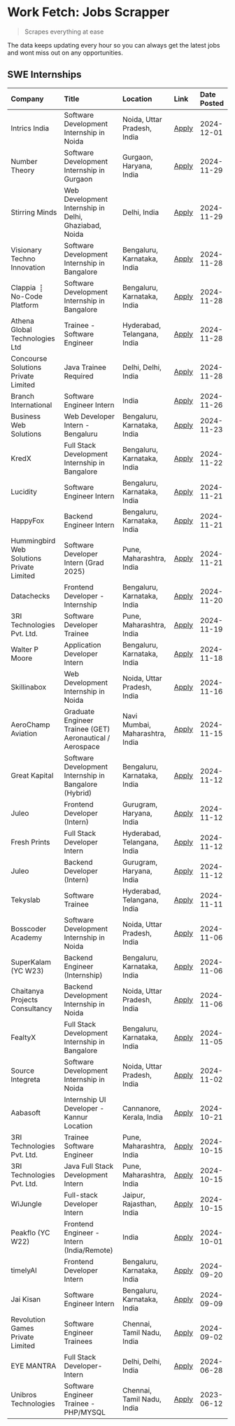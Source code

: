 # Work Fetch: Jobs Scrapper
> Scrapes everything at ease

The data keeps updating every hour so you can always get the latest jobs and wont miss out on any opportunities.

## SWE Internships
<!--START_SECTION:workfetch-->
| Company                                   | Title                                                    | Location                        | Link                                                                                                                                                                                                                                            | Date Posted   |
|:------------------------------------------|:---------------------------------------------------------|:--------------------------------|:------------------------------------------------------------------------------------------------------------------------------------------------------------------------------------------------------------------------------------------------|:--------------|
| Intrics India                             | Software Development Internship in Noida                 | Noida, Uttar Pradesh, India     | [Apply](https://in.linkedin.com/jobs/view/software-development-internship-in-noida-at-intrics-india-4088621201?position=31&pageNum=0&refId=88EvGTMxrce%2BDDTS4%2FrGgA%3D%3D&trackingId=%2BSLoJeoe5P37rROIvLiJsg%3D%3D)                          | 2024-12-01    |
| Number Theory                             | Software Development Internship in Gurgaon               | Gurgaon, Haryana, India         | [Apply](https://in.linkedin.com/jobs/view/software-development-internship-in-gurgaon-at-number-theory-4087550503?position=25&pageNum=0&refId=88EvGTMxrce%2BDDTS4%2FrGgA%3D%3D&trackingId=HlunL9hU6Xsdw3M9ymmLHw%3D%3D)                          | 2024-11-29    |
| Stirring Minds                            | Web Development Internship in Delhi, Ghaziabad, Noida    | Delhi, India                    | [Apply](https://in.linkedin.com/jobs/view/web-development-internship-in-delhi-ghaziabad-noida-at-stirring-minds-4087549741?position=60&pageNum=0&refId=88EvGTMxrce%2BDDTS4%2FrGgA%3D%3D&trackingId=AnlwJcZBCv%2FBjwjidTrwUg%3D%3D)              | 2024-11-29    |
| Visionary Techno Innovation               | Software Development Internship in Bangalore             | Bengaluru, Karnataka, India     | [Apply](https://in.linkedin.com/jobs/view/software-development-internship-in-bangalore-at-visionary-techno-innovation-4086916247?position=7&pageNum=0&refId=88EvGTMxrce%2BDDTS4%2FrGgA%3D%3D&trackingId=3iW8CIAL46f5NOmN%2FFQbEA%3D%3D)         | 2024-11-28    |
| Clappia ⢸ No-Code Platform                | Software Development Internship in Bangalore             | Bengaluru, Karnataka, India     | [Apply](https://in.linkedin.com/jobs/view/software-development-internship-in-bangalore-at-clappia-%E2%A2%B8-no-code-platform-4086916232?position=19&pageNum=0&refId=88EvGTMxrce%2BDDTS4%2FrGgA%3D%3D&trackingId=2e53dET%2BtG5b8hkuZREh5w%3D%3D) | 2024-11-28    |
| Athena Global Technologies Ltd            | Trainee - Software Engineer                              | Hyderabad, Telangana, India     | [Apply](https://in.linkedin.com/jobs/view/trainee-software-engineer-at-athena-global-technologies-ltd-4087205108?position=28&pageNum=0&refId=88EvGTMxrce%2BDDTS4%2FrGgA%3D%3D&trackingId=8MQ84Riy%2FZyAi3WKmFrZYg%3D%3D)                        | 2024-11-28    |
| Concourse Solutions Private Limited       | Java Trainee Required                                    | Delhi, Delhi, India             | [Apply](https://in.linkedin.com/jobs/view/java-trainee-required-at-concourse-solutions-private-limited-4087289970?position=30&pageNum=0&refId=88EvGTMxrce%2BDDTS4%2FrGgA%3D%3D&trackingId=mN9NpcBwi%2FU93T1ttZXZoA%3D%3D)                       | 2024-11-28    |
| Branch International                      | Software Engineer Intern                                 | India                           | [Apply](https://in.linkedin.com/jobs/view/software-engineer-intern-at-branch-international-4054425650?position=39&pageNum=0&refId=88EvGTMxrce%2BDDTS4%2FrGgA%3D%3D&trackingId=Q7qHaQev525bjfeqJPkxuw%3D%3D)                                     | 2024-11-26    |
| Business Web Solutions                    | Web Developer Intern - Bengaluru                         | Bengaluru, Karnataka, India     | [Apply](https://in.linkedin.com/jobs/view/web-developer-intern-bengaluru-at-business-web-solutions-4081769308?position=49&pageNum=0&refId=88EvGTMxrce%2BDDTS4%2FrGgA%3D%3D&trackingId=rlQ1wty8dlj1rSDxjrNzNQ%3D%3D)                             | 2024-11-23    |
| KredX                                     | Full Stack Development Internship in Bangalore           | Bengaluru, Karnataka, India     | [Apply](https://in.linkedin.com/jobs/view/full-stack-development-internship-in-bangalore-at-kredx-4082021747?position=21&pageNum=0&refId=88EvGTMxrce%2BDDTS4%2FrGgA%3D%3D&trackingId=MoeljtekoYSlBAjd8HHSoA%3D%3D)                              | 2024-11-22    |
| Lucidity                                  | Software Engineer Intern                                 | Bengaluru, Karnataka, India     | [Apply](https://in.linkedin.com/jobs/view/software-engineer-intern-at-lucidity-4081805788?position=12&pageNum=0&refId=88EvGTMxrce%2BDDTS4%2FrGgA%3D%3D&trackingId=drNWZjjnyz8t2v6e5qysOw%3D%3D)                                                 | 2024-11-21    |
| HappyFox                                  | Backend Engineer Intern                                  | Bengaluru, Karnataka, India     | [Apply](https://in.linkedin.com/jobs/view/backend-engineer-intern-at-happyfox-4079265240?position=46&pageNum=0&refId=88EvGTMxrce%2BDDTS4%2FrGgA%3D%3D&trackingId=r9ZB2H0FmD7m1S3tQK2sHw%3D%3D)                                                  | 2024-11-21    |
| Hummingbird Web Solutions Private Limited | Software Developer Intern (Grad 2025)                    | Pune, Maharashtra, India        | [Apply](https://in.linkedin.com/jobs/view/software-developer-intern-grad-2025-at-hummingbird-web-solutions-private-limited-4079796998?position=54&pageNum=0&refId=88EvGTMxrce%2BDDTS4%2FrGgA%3D%3D&trackingId=ka3ZJ0TvNeMaF21vKm2ahw%3D%3D)     | 2024-11-21    |
| Datachecks                                | Frontend Developer - Internship                          | Bengaluru, Karnataka, India     | [Apply](https://in.linkedin.com/jobs/view/frontend-developer-internship-at-datachecks-4078365869?position=36&pageNum=0&refId=88EvGTMxrce%2BDDTS4%2FrGgA%3D%3D&trackingId=fx528SUr%2BkJrO6RwzAvqbw%3D%3D)                                        | 2024-11-20    |
| 3RI Technologies Pvt. Ltd.                | Software Developer Trainee                               | Pune, Maharashtra, India        | [Apply](https://in.linkedin.com/jobs/view/software-developer-trainee-at-3ri-technologies-pvt-ltd-4080283578?position=23&pageNum=0&refId=88EvGTMxrce%2BDDTS4%2FrGgA%3D%3D&trackingId=UuiGIpW0Th9Osv4%2BY7FrlA%3D%3D)                             | 2024-11-19    |
| Walter P Moore                            | Application Developer Intern                             | Bengaluru, Karnataka, India     | [Apply](https://in.linkedin.com/jobs/view/application-developer-intern-at-walter-p-moore-4077126811?position=18&pageNum=0&refId=88EvGTMxrce%2BDDTS4%2FrGgA%3D%3D&trackingId=xXeI01mmqhhXicl3eRePww%3D%3D)                                       | 2024-11-18    |
| Skillinabox                               | Web Development Internship in Noida                      | Noida, Uttar Pradesh, India     | [Apply](https://in.linkedin.com/jobs/view/web-development-internship-in-noida-at-skillinabox-4077783016?position=17&pageNum=0&refId=88EvGTMxrce%2BDDTS4%2FrGgA%3D%3D&trackingId=i143O5hoa1Yw%2BJSiW%2BQ5uA%3D%3D)                               | 2024-11-16    |
| AeroChamp Aviation                        | Graduate Engineer Trainee (GET) Aeronautical / Aerospace | Navi Mumbai, Maharashtra, India | [Apply](https://in.linkedin.com/jobs/view/graduate-engineer-trainee-get-aeronautical-aerospace-at-aerochamp-aviation-4075807848?position=37&pageNum=0&refId=88EvGTMxrce%2BDDTS4%2FrGgA%3D%3D&trackingId=Tq1QeK9Rix9CmtbY%2BNq4dw%3D%3D)         | 2024-11-15    |
| Great Kapital                             | Software Development Internship in Bangalore (Hybrid)    | Bengaluru, Karnataka, India     | [Apply](https://in.linkedin.com/jobs/view/software-development-internship-in-bangalore-hybrid-at-great-kapital-4074322094?position=20&pageNum=0&refId=88EvGTMxrce%2BDDTS4%2FrGgA%3D%3D&trackingId=xAWYZLH48%2BrdlGqfVDBidA%3D%3D)               | 2024-11-12    |
| Juleo                                     | Frontend Developer (Intern)                              | Gurugram, Haryana, India        | [Apply](https://in.linkedin.com/jobs/view/frontend-developer-intern-at-juleo-4072443159?position=26&pageNum=0&refId=88EvGTMxrce%2BDDTS4%2FrGgA%3D%3D&trackingId=hLXvegHOObgkYd00%2Bmk2cA%3D%3D)                                                 | 2024-11-12    |
| Fresh Prints                              | Full Stack Developer Intern                              | Hyderabad, Telangana, India     | [Apply](https://in.linkedin.com/jobs/view/full-stack-developer-intern-at-fresh-prints-4074759619?position=32&pageNum=0&refId=88EvGTMxrce%2BDDTS4%2FrGgA%3D%3D&trackingId=y29Uscm3k3%2BQhpckA%2FHHcA%3D%3D)                                      | 2024-11-12    |
| Juleo                                     | Backend Developer (Intern)                               | Gurugram, Haryana, India        | [Apply](https://in.linkedin.com/jobs/view/backend-developer-intern-at-juleo-4072437848?position=45&pageNum=0&refId=88EvGTMxrce%2BDDTS4%2FrGgA%3D%3D&trackingId=sHV5XnEU3fZfWifHRIcgIg%3D%3D)                                                    | 2024-11-12    |
| Tekyslab                                  | Software Trainee                                         | Hyderabad, Telangana, India     | [Apply](https://in.linkedin.com/jobs/view/software-trainee-at-tekyslab-4074128169?position=44&pageNum=0&refId=88EvGTMxrce%2BDDTS4%2FrGgA%3D%3D&trackingId=Ocal49q8wgWmyrkU%2FqsNiA%3D%3D)                                                       | 2024-11-11    |
| Bosscoder Academy                         | Software Development Internship in Noida                 | Noida, Uttar Pradesh, India     | [Apply](https://in.linkedin.com/jobs/view/software-development-internship-in-noida-at-bosscoder-academy-4070090866?position=5&pageNum=0&refId=88EvGTMxrce%2BDDTS4%2FrGgA%3D%3D&trackingId=V1aTlJ1%2FcSdFXYPQTPIzog%3D%3D)                       | 2024-11-06    |
| SuperKalam (YC W23)                       | Backend Engineer (Internship)                            | Bengaluru, Karnataka, India     | [Apply](https://in.linkedin.com/jobs/view/backend-engineer-internship-at-superkalam-yc-w23-4069134451?position=24&pageNum=0&refId=88EvGTMxrce%2BDDTS4%2FrGgA%3D%3D&trackingId=EpsbS2e4VKmyyVg1HrpGbw%3D%3D)                                     | 2024-11-06    |
| Chaitanya Projects Consultancy            | Backend Development Internship in Noida                  | Noida, Uttar Pradesh, India     | [Apply](https://in.linkedin.com/jobs/view/backend-development-internship-in-noida-at-chaitanya-projects-consultancy-4070090859?position=57&pageNum=0&refId=88EvGTMxrce%2BDDTS4%2FrGgA%3D%3D&trackingId=8cBGaGvXaQjGb4CQRi0wfQ%3D%3D)            | 2024-11-06    |
| FealtyX                                   | Full Stack Development Internship in Bangalore           | Bengaluru, Karnataka, India     | [Apply](https://in.linkedin.com/jobs/view/full-stack-development-internship-in-bangalore-at-fealtyx-4067118640?position=38&pageNum=0&refId=88EvGTMxrce%2BDDTS4%2FrGgA%3D%3D&trackingId=KYlNPKfuIq1uWLyDc2UcBA%3D%3D)                            | 2024-11-05    |
| Source Integreta                          | Software Development Internship in Noida                 | Noida, Uttar Pradesh, India     | [Apply](https://in.linkedin.com/jobs/view/software-development-internship-in-noida-at-source-integreta-4066120527?position=11&pageNum=0&refId=88EvGTMxrce%2BDDTS4%2FrGgA%3D%3D&trackingId=75A%2B8nUODfqkDbCmxm4ZOA%3D%3D)                       | 2024-11-02    |
| Aabasoft                                  | Internship UI Developer - Kannur Location                | Cannanore, Kerala, India        | [Apply](https://in.linkedin.com/jobs/view/internship-ui-developer-kannur-location-at-aabasoft-4055898437?position=33&pageNum=0&refId=88EvGTMxrce%2BDDTS4%2FrGgA%3D%3D&trackingId=echRShOs8tfwAZtw4EUnqg%3D%3D)                                  | 2024-10-21    |
| 3RI Technologies Pvt. Ltd.                | Trainee Software Engineer                                | Pune, Maharashtra, India        | [Apply](https://in.linkedin.com/jobs/view/trainee-software-engineer-at-3ri-technologies-pvt-ltd-4048233384?position=35&pageNum=0&refId=88EvGTMxrce%2BDDTS4%2FrGgA%3D%3D&trackingId=%2Bf2tH6DPcetpK9t0HIZJbw%3D%3D)                              | 2024-10-15    |
| 3RI Technologies Pvt. Ltd.                | Java Full Stack Development Intern                       | Pune, Maharashtra, India        | [Apply](https://in.linkedin.com/jobs/view/java-full-stack-development-intern-at-3ri-technologies-pvt-ltd-4048231995?position=43&pageNum=0&refId=88EvGTMxrce%2BDDTS4%2FrGgA%3D%3D&trackingId=hM%2Bx1imW8NFh5wj5pepkyw%3D%3D)                     | 2024-10-15    |
| WiJungle                                  | Full-stack Developer Intern                              | Jaipur, Rajasthan, India        | [Apply](https://in.linkedin.com/jobs/view/full-stack-developer-intern-at-wijungle-4048227759?position=59&pageNum=0&refId=88EvGTMxrce%2BDDTS4%2FrGgA%3D%3D&trackingId=rw4uClMvld%2BhXl%2F81O7y8g%3D%3D)                                          | 2024-10-15    |
| Peakflo (YC W22)                          | Frontend Engineer - Intern (India/Remote)                | India                           | [Apply](https://in.linkedin.com/jobs/view/frontend-engineer-intern-india-remote-at-peakflo-yc-w22-4037729755?position=3&pageNum=0&refId=88EvGTMxrce%2BDDTS4%2FrGgA%3D%3D&trackingId=uCdO9Zj%2BctDLp3i3cSOM1A%3D%3D)                             | 2024-10-01    |
| timelyAI                                  | Frontend Developer Intern                                | Bengaluru, Karnataka, India     | [Apply](https://in.linkedin.com/jobs/view/frontend-developer-intern-at-timelyai-4030925040?position=10&pageNum=0&refId=88EvGTMxrce%2BDDTS4%2FrGgA%3D%3D&trackingId=wgO63xZA8Ak7%2BeesOXk3ew%3D%3D)                                              | 2024-09-20    |
| Jai Kisan                                 | Software Engineer Intern                                 | Bengaluru, Karnataka, India     | [Apply](https://in.linkedin.com/jobs/view/software-engineer-intern-at-jai-kisan-4024075360?position=41&pageNum=0&refId=88EvGTMxrce%2BDDTS4%2FrGgA%3D%3D&trackingId=TEbDgOM6KH6ok2A3ZrNeNw%3D%3D)                                                | 2024-09-09    |
| Revolution Games Private Limited          | Software Engineer Trainees                               | Chennai, Tamil Nadu, India      | [Apply](https://in.linkedin.com/jobs/view/software-engineer-trainees-at-revolution-games-private-limited-4015912927?position=40&pageNum=0&refId=88EvGTMxrce%2BDDTS4%2FrGgA%3D%3D&trackingId=bLfxZ%2F6yinC0NIni4lAvqQ%3D%3D)                     | 2024-09-02    |
| EYE MANTRA                                | Full Stack Developer- Intern                             | Delhi, Delhi, India             | [Apply](https://in.linkedin.com/jobs/view/full-stack-developer-intern-at-eye-mantra-3960988037?position=55&pageNum=0&refId=88EvGTMxrce%2BDDTS4%2FrGgA%3D%3D&trackingId=Xk6k7KA9c0vZ0YrXovFccg%3D%3D)                                            | 2024-06-28    |
| Unibros Technologies                      | Software Engineer Trainee - PHP/MYSQL                    | Chennai, Tamil Nadu, India      | [Apply](https://in.linkedin.com/jobs/view/software-engineer-trainee-php-mysql-at-unibros-technologies-3656599241?position=51&pageNum=0&refId=88EvGTMxrce%2BDDTS4%2FrGgA%3D%3D&trackingId=51rSUAayAfR%2FjFLRHVnsMg%3D%3D)                        | 2023-06-12    |
<!--END_SECTION:workfetch-->
